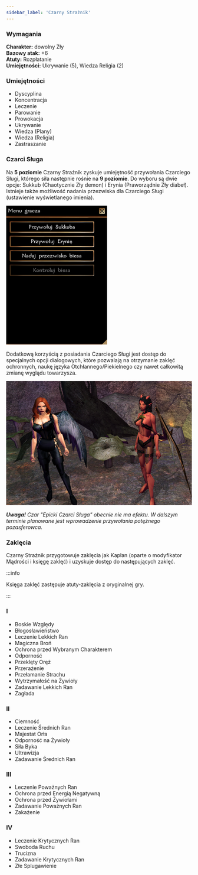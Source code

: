 ```yaml
---
sidebar_label: 'Czarny Strażnik'
---
```



### Wymagania
**Charakter:** dowolny Zły \
**Bazowy atak:** +6 \
**Atuty:** Rozpłatanie \
**Umiejętności:** Ukrywanie (5), Wiedza Religia (2)

### Umiejętności

- Dyscyplina
- Koncentracja
- Leczenie
- Parowanie
- Prowokacja
- Ukrywanie
- Wiedza (Plany)
- Wiedza (Religia)
- Zastraszanie

### Czarci Sługa

Na **5 poziomie** Czarny Strażnik zyskuje umiejętność przywołania Czarciego Sługi, którego siła następnie rośnie na **9 poziomie**. Do wyboru są dwie opcje: Sukkub (Chaotycznie Zły demon) i Erynia (Praworządnie Zły diabeł). Istnieje także możliwość nadania przezwiska dla Czarciego Sługi (ustawienie wyświetlanego imienia).

![czarny strażnik dialog](../../../static/img/wiki/wiki-klasy/cs-przywolaniec.png)

Dodatkową korzyścią z posiadania Czarciego Sługi jest dostęp do specjalnych opcji dialogowych, które pozwalają na otrzymanie zaklęć ochronnych, naukę języka Otchłannego/Piekielnego czy nawet całkowitą zmianę wyglądu towarzysza.

![czarny strażnik przywołaniec](../../../static/img/wiki/wiki-klasy/cs-przywolaniec-2.png)

_**Uwaga!** Czar "Epicki Czarci Sługa" obecnie nie ma efektu. W dalszym terminie planowane jest wprowadzenie przywołania potężnego pozasferowca._

### Zaklęcia

Czarny Strażnik przygotowuje zaklęcia jak Kapłan (oparte o modyfikator Mądrości i księgę zaklęć) i uzyskuje dostęp do następujących zaklęć.

:::info

Księga zaklęć zastępuje atuty-zaklęcia z oryginalnej gry.

:::

### I

- Boskie Względy
- Błogosławieństwo
- Leczenie Lekkich Ran
- Magiczna Broń
- Ochrona przed Wybranym Charakterem
- Odporność
- Przeklęty Oręż
- Przerażenie
- Przełamanie Strachu
- Wytrzymałość na Żywioły
- Zadawanie Lekkich Ran
- Zagłada

### II

- Ciemność
- Leczenie Średnich Ran
- Majestat Orła
- Odporność na Żywioły
- Siła Byka
- Ultrawizja
- Zadawanie Średnich Ran

### III

- Leczenie Poważnych Ran
- Ochrona przed Energią Negatywną
- Ochrona przed Żywiołami
- Zadawanie Poważnych Ran
- Zakażenie

### IV

- Leczenie Krytycznych Ran
- Swoboda Ruchu
- Trucizna
- Zadawanie Krytycznych Ran
- Złe Splugawienie
